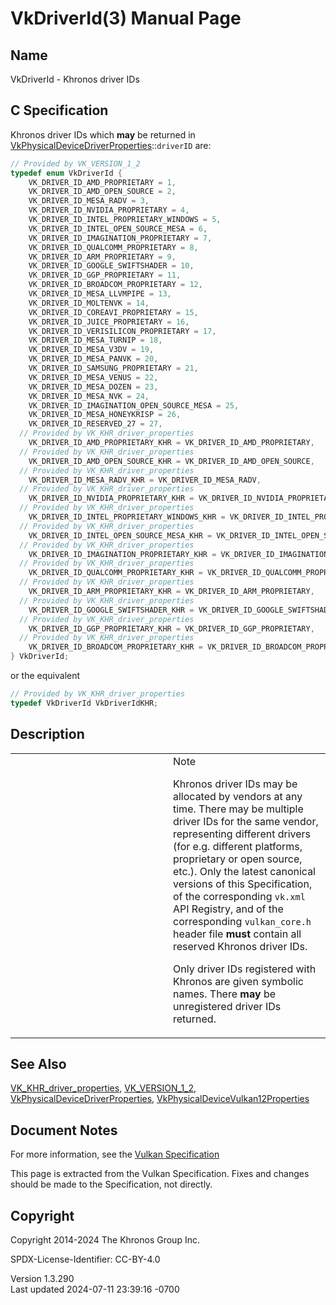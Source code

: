 # VkDriverId(3) Manual Page

## Name

VkDriverId - Khronos driver IDs



## <a href="#_c_specification" class="anchor"></a>C Specification

Khronos driver IDs which **may** be returned in
[VkPhysicalDeviceDriverProperties](https://registry.khronos.org/vulkan/specs/1.3-extensions/man/html/VkPhysicalDeviceDriverProperties.html)::`driverID`
are:

``` c
// Provided by VK_VERSION_1_2
typedef enum VkDriverId {
    VK_DRIVER_ID_AMD_PROPRIETARY = 1,
    VK_DRIVER_ID_AMD_OPEN_SOURCE = 2,
    VK_DRIVER_ID_MESA_RADV = 3,
    VK_DRIVER_ID_NVIDIA_PROPRIETARY = 4,
    VK_DRIVER_ID_INTEL_PROPRIETARY_WINDOWS = 5,
    VK_DRIVER_ID_INTEL_OPEN_SOURCE_MESA = 6,
    VK_DRIVER_ID_IMAGINATION_PROPRIETARY = 7,
    VK_DRIVER_ID_QUALCOMM_PROPRIETARY = 8,
    VK_DRIVER_ID_ARM_PROPRIETARY = 9,
    VK_DRIVER_ID_GOOGLE_SWIFTSHADER = 10,
    VK_DRIVER_ID_GGP_PROPRIETARY = 11,
    VK_DRIVER_ID_BROADCOM_PROPRIETARY = 12,
    VK_DRIVER_ID_MESA_LLVMPIPE = 13,
    VK_DRIVER_ID_MOLTENVK = 14,
    VK_DRIVER_ID_COREAVI_PROPRIETARY = 15,
    VK_DRIVER_ID_JUICE_PROPRIETARY = 16,
    VK_DRIVER_ID_VERISILICON_PROPRIETARY = 17,
    VK_DRIVER_ID_MESA_TURNIP = 18,
    VK_DRIVER_ID_MESA_V3DV = 19,
    VK_DRIVER_ID_MESA_PANVK = 20,
    VK_DRIVER_ID_SAMSUNG_PROPRIETARY = 21,
    VK_DRIVER_ID_MESA_VENUS = 22,
    VK_DRIVER_ID_MESA_DOZEN = 23,
    VK_DRIVER_ID_MESA_NVK = 24,
    VK_DRIVER_ID_IMAGINATION_OPEN_SOURCE_MESA = 25,
    VK_DRIVER_ID_MESA_HONEYKRISP = 26,
    VK_DRIVER_ID_RESERVED_27 = 27,
  // Provided by VK_KHR_driver_properties
    VK_DRIVER_ID_AMD_PROPRIETARY_KHR = VK_DRIVER_ID_AMD_PROPRIETARY,
  // Provided by VK_KHR_driver_properties
    VK_DRIVER_ID_AMD_OPEN_SOURCE_KHR = VK_DRIVER_ID_AMD_OPEN_SOURCE,
  // Provided by VK_KHR_driver_properties
    VK_DRIVER_ID_MESA_RADV_KHR = VK_DRIVER_ID_MESA_RADV,
  // Provided by VK_KHR_driver_properties
    VK_DRIVER_ID_NVIDIA_PROPRIETARY_KHR = VK_DRIVER_ID_NVIDIA_PROPRIETARY,
  // Provided by VK_KHR_driver_properties
    VK_DRIVER_ID_INTEL_PROPRIETARY_WINDOWS_KHR = VK_DRIVER_ID_INTEL_PROPRIETARY_WINDOWS,
  // Provided by VK_KHR_driver_properties
    VK_DRIVER_ID_INTEL_OPEN_SOURCE_MESA_KHR = VK_DRIVER_ID_INTEL_OPEN_SOURCE_MESA,
  // Provided by VK_KHR_driver_properties
    VK_DRIVER_ID_IMAGINATION_PROPRIETARY_KHR = VK_DRIVER_ID_IMAGINATION_PROPRIETARY,
  // Provided by VK_KHR_driver_properties
    VK_DRIVER_ID_QUALCOMM_PROPRIETARY_KHR = VK_DRIVER_ID_QUALCOMM_PROPRIETARY,
  // Provided by VK_KHR_driver_properties
    VK_DRIVER_ID_ARM_PROPRIETARY_KHR = VK_DRIVER_ID_ARM_PROPRIETARY,
  // Provided by VK_KHR_driver_properties
    VK_DRIVER_ID_GOOGLE_SWIFTSHADER_KHR = VK_DRIVER_ID_GOOGLE_SWIFTSHADER,
  // Provided by VK_KHR_driver_properties
    VK_DRIVER_ID_GGP_PROPRIETARY_KHR = VK_DRIVER_ID_GGP_PROPRIETARY,
  // Provided by VK_KHR_driver_properties
    VK_DRIVER_ID_BROADCOM_PROPRIETARY_KHR = VK_DRIVER_ID_BROADCOM_PROPRIETARY,
} VkDriverId;
```

or the equivalent

``` c
// Provided by VK_KHR_driver_properties
typedef VkDriverId VkDriverIdKHR;
```

## <a href="#_description" class="anchor"></a>Description

<table>
<colgroup>
<col style="width: 50%" />
<col style="width: 50%" />
</colgroup>
<tbody>
<tr>
<td class="icon"><em></em></td>
<td class="content">Note
<p>Khronos driver IDs may be allocated by vendors at any time. There may
be multiple driver IDs for the same vendor, representing different
drivers (for e.g. different platforms, proprietary or open source,
etc.). Only the latest canonical versions of this Specification, of the
corresponding <code>vk.xml</code> API Registry, and of the corresponding
<code>vulkan_core.h</code> header file <strong>must</strong> contain all
reserved Khronos driver IDs.</p>
<p>Only driver IDs registered with Khronos are given symbolic names.
There <strong>may</strong> be unregistered driver IDs returned.</p></td>
</tr>
</tbody>
</table>

## <a href="#_see_also" class="anchor"></a>See Also

[VK_KHR_driver_properties](https://registry.khronos.org/vulkan/specs/1.3-extensions/man/html/VK_KHR_driver_properties.html),
[VK_VERSION_1_2](https://registry.khronos.org/vulkan/specs/1.3-extensions/man/html/VK_VERSION_1_2.html),
[VkPhysicalDeviceDriverProperties](https://registry.khronos.org/vulkan/specs/1.3-extensions/man/html/VkPhysicalDeviceDriverProperties.html),
[VkPhysicalDeviceVulkan12Properties](https://registry.khronos.org/vulkan/specs/1.3-extensions/man/html/VkPhysicalDeviceVulkan12Properties.html)

## <a href="#_document_notes" class="anchor"></a>Document Notes

For more information, see the <a
href="https://registry.khronos.org/vulkan/specs/1.3-extensions/html/vkspec.html#VkDriverId"
target="_blank" rel="noopener">Vulkan Specification</a>

This page is extracted from the Vulkan Specification. Fixes and changes
should be made to the Specification, not directly.

## <a href="#_copyright" class="anchor"></a>Copyright

Copyright 2014-2024 The Khronos Group Inc.

SPDX-License-Identifier: CC-BY-4.0

Version 1.3.290  
Last updated 2024-07-11 23:39:16 -0700
